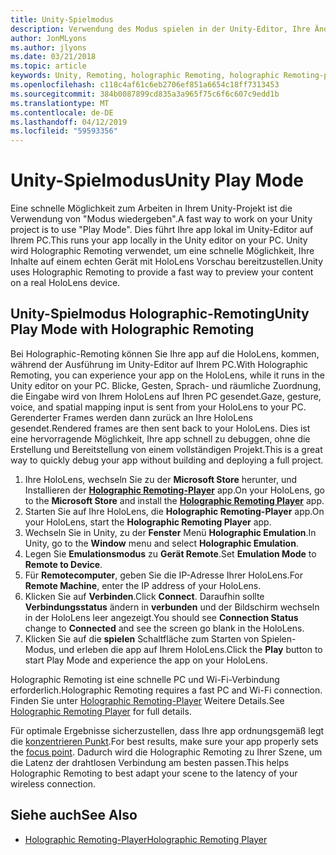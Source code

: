```yaml
---
title: Unity-Spielmodus
description: Verwendung des Modus spielen in der Unity-Editor, Ihre Änderungen auf einem Gerät ohne Bereitstellen einer app.
author: JonMLyons
ms.author: jlyons
ms.date: 03/21/2018
ms.topic: article
keywords: Unity, Remoting, holographic Remoting, holographic Remoting-player
ms.openlocfilehash: c118c4af61c6eb2706ef851a6654c18ff7313453
ms.sourcegitcommit: 384b0087899cd835a3a965f75c6f6c607c9edd1b
ms.translationtype: MT
ms.contentlocale: de-DE
ms.lasthandoff: 04/12/2019
ms.locfileid: "59593356"
---
```

# <a name="unity-play-mode"></a><span data-ttu-id="b81cb-104">Unity-Spielmodus</span><span class="sxs-lookup"><span data-stu-id="b81cb-104">Unity Play Mode</span></span>

<span data-ttu-id="b81cb-105">Eine schnelle Möglichkeit zum Arbeiten in Ihrem Unity-Projekt ist die Verwendung von "Modus wiedergeben".</span><span class="sxs-lookup"><span data-stu-id="b81cb-105">A fast way to work on your Unity project is to use "Play Mode".</span></span> <span data-ttu-id="b81cb-106">Dies führt Ihre app lokal im Unity-Editor auf Ihrem PC.</span><span class="sxs-lookup"><span data-stu-id="b81cb-106">This runs your app locally in the Unity editor on your PC.</span></span> <span data-ttu-id="b81cb-107">Unity wird Holographic Remoting verwendet, um eine schnelle Möglichkeit, Ihre Inhalte auf einem echten Gerät mit HoloLens Vorschau bereitzustellen.</span><span class="sxs-lookup"><span data-stu-id="b81cb-107">Unity uses Holographic Remoting to provide a fast way to preview your content on a real HoloLens device.</span></span>

## <a name="unity-play-mode-with-holographic-remoting"></a><span data-ttu-id="b81cb-108">Unity-Spielmodus Holographic-Remoting</span><span class="sxs-lookup"><span data-stu-id="b81cb-108">Unity Play Mode with Holographic Remoting</span></span>

<span data-ttu-id="b81cb-109">Bei Holographic-Remoting können Sie Ihre app auf die HoloLens, kommen, während der Ausführung im Unity-Editor auf Ihrem PC.</span><span class="sxs-lookup"><span data-stu-id="b81cb-109">With Holographic Remoting, you can experience your app on the HoloLens, while it runs in the Unity editor on your PC.</span></span> <span data-ttu-id="b81cb-110">Blicke, Gesten, Sprach- und räumliche Zuordnung, die Eingabe wird von Ihrem HoloLens auf Ihren PC gesendet.</span><span class="sxs-lookup"><span data-stu-id="b81cb-110">Gaze, gesture, voice, and spatial mapping input is sent from your HoloLens to your PC.</span></span> <span data-ttu-id="b81cb-111">Gerenderter Frames werden dann zurück an Ihre HoloLens gesendet.</span><span class="sxs-lookup"><span data-stu-id="b81cb-111">Rendered frames are then sent back to your HoloLens.</span></span> <span data-ttu-id="b81cb-112">Dies ist eine hervorragende Möglichkeit, Ihre app schnell zu debuggen, ohne die Erstellung und Bereitstellung von einem vollständigen Projekt.</span><span class="sxs-lookup"><span data-stu-id="b81cb-112">This is a great way to quickly debug your app without building and deploying a full project.</span></span>
1. <span data-ttu-id="b81cb-113">Ihre HoloLens, wechseln Sie zu der **Microsoft Store** herunter, und Installieren der **[Holographic Remoting-Player](https://www.microsoft.com/store/p/holographic-remoting-player/9nblggh4sv40)** app.</span><span class="sxs-lookup"><span data-stu-id="b81cb-113">On your HoloLens, go to the **Microsoft Store** and install the **[Holographic Remoting Player](https://www.microsoft.com/store/p/holographic-remoting-player/9nblggh4sv40)** app.</span></span>
2. <span data-ttu-id="b81cb-114">Starten Sie auf Ihre HoloLens, die **Holographic Remoting-Player** app.</span><span class="sxs-lookup"><span data-stu-id="b81cb-114">On your HoloLens, start the **Holographic Remoting Player** app.</span></span>
3. <span data-ttu-id="b81cb-115">Wechseln Sie in Unity, zu der **Fenster** Menü **Holographic Emulation**.</span><span class="sxs-lookup"><span data-stu-id="b81cb-115">In Unity, go to the **Window** menu and select **Holographic Emulation**.</span></span>
4. <span data-ttu-id="b81cb-116">Legen Sie **Emulationsmodus** zu **Gerät Remote**.</span><span class="sxs-lookup"><span data-stu-id="b81cb-116">Set **Emulation Mode** to **Remote to Device**.</span></span>
5. <span data-ttu-id="b81cb-117">Für **Remotecomputer**, geben Sie die IP-Adresse Ihrer HoloLens.</span><span class="sxs-lookup"><span data-stu-id="b81cb-117">For **Remote Machine**, enter the IP address of your HoloLens.</span></span>
6. <span data-ttu-id="b81cb-118">Klicken Sie auf **Verbinden**.</span><span class="sxs-lookup"><span data-stu-id="b81cb-118">Click **Connect**.</span></span> <span data-ttu-id="b81cb-119">Daraufhin sollte **Verbindungsstatus** ändern in **verbunden** und der Bildschirm wechseln in der HoloLens leer angezeigt.</span><span class="sxs-lookup"><span data-stu-id="b81cb-119">You should see **Connection Status** change to **Connected** and see the screen go blank in the HoloLens.</span></span>
7. <span data-ttu-id="b81cb-120">Klicken Sie auf die **spielen** Schaltfläche zum Starten von Spielen-Modus, und erleben die app auf Ihrem HoloLens.</span><span class="sxs-lookup"><span data-stu-id="b81cb-120">Click the **Play** button to start Play Mode and experience the app on your HoloLens.</span></span>

<span data-ttu-id="b81cb-121">Holographic Remoting ist eine schnelle PC und Wi-Fi-Verbindung erforderlich.</span><span class="sxs-lookup"><span data-stu-id="b81cb-121">Holographic Remoting requires a fast PC and Wi-Fi connection.</span></span> <span data-ttu-id="b81cb-122">Finden Sie unter [Holographic Remoting-Player](holographic-remoting-player.md) Weitere Details.</span><span class="sxs-lookup"><span data-stu-id="b81cb-122">See [Holographic Remoting Player](holographic-remoting-player.md) for full details.</span></span>

<span data-ttu-id="b81cb-123">Für optimale Ergebnisse sicherzustellen, dass Ihre app ordnungsgemäß legt die [konzentrieren Punkt](focus-point-in-unity.md).</span><span class="sxs-lookup"><span data-stu-id="b81cb-123">For best results, make sure your app properly sets the [focus point](focus-point-in-unity.md).</span></span> <span data-ttu-id="b81cb-124">Dadurch wird die Holographic Remoting zu Ihrer Szene, um die Latenz der drahtlosen Verbindung am besten passen.</span><span class="sxs-lookup"><span data-stu-id="b81cb-124">This helps Holographic Remoting to best adapt your scene to the latency of your wireless connection.</span></span>

## <a name="see-also"></a><span data-ttu-id="b81cb-125">Siehe auch</span><span class="sxs-lookup"><span data-stu-id="b81cb-125">See Also</span></span>
* [<span data-ttu-id="b81cb-126">Holographic Remoting-Player</span><span class="sxs-lookup"><span data-stu-id="b81cb-126">Holographic Remoting Player</span></span>](holographic-remoting-player.md)
